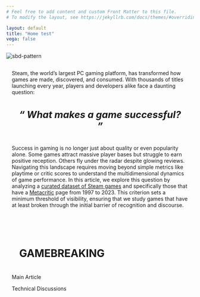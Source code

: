 ```yaml
---
# Feel free to add content and custom Front Matter to this file.
# To modify the layout, see https://jekyllrb.com/docs/themes/#overriding-theme-defaults

layout: default
title: "Home test"
vega: false
---
```


<div class="full-width-wrapper">
    <img src="{{ site.baseurl }}/assets/images/header.svg" alt="sbd-pattern" class="full-width-image">
</div>

<div class = "full-width-wrapper container_abstract_menu">
    <div class = "container_abstract">
        <div style = "padding: 15px;">
            <p>
            Steam, the world’s largest PC gaming platform, has transformed how games are made, discovered, and consumed. With thousands of titles launching every year, players and developers alike face a daunting question:
            </p> 
            <p style = "text-align: center; padding: 10px; font-size: 1.6rem; font-style: italic; font-weight: bold;"> 
            <q> What makes a game successful? </q>
            </p>
            <p>
            Success in gaming is no longer just about quality or even popularity alone. Some games attract massive player bases but struggle to earn positive reception. Others fly under the radar despite glowing reviews. Navigating this landscape requires moving beyond simple metrics like playtime or critic scores to understand the multidimensional dynamics of game performance.
            In this article, we explore this question by analyzing a <a href = "https://www.kaggle.com/datasets/fronkongames/steam-games-dataset">curated dataset of Steam games</a> and specifically those that have a <a href = "https://www.metacritic.com/game/">Metacritic</a> page from 1997 to 2023. This criterion sets a minimum threshold of visibility, ensuring that we study games that have at least broken through the initial barrier of recognition and discourse.
            </p>
        </div>
        <div style = "padding: 15px;"> 
            <h1 style = "padding: 20px;"> GAMEBREAKING </h1>
            <p> Main Article </p>
            <p> Technical Discussions </p>
        </div>
    </div>
</div>

